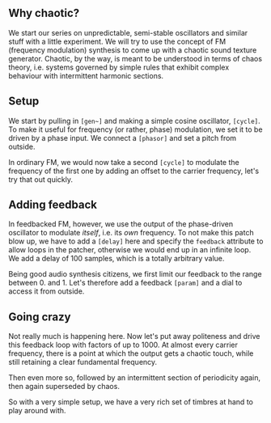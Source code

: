 ## Why chaotic?

We start our series on unpredictable, semi-stable oscillators and similar stuff with a little experiment. We will try to use the concept of FM (frequency modulation) synthesis to come up with a chaotic sound texture generator. Chaotic, by the way, is meant to be understood in terms of chaos theory, i.e. systems governed by simple rules that exhibit complex behaviour with intermittent harmonic sections.

## Setup

We start by pulling in `[gen~]` and making a simple cosine oscillator, `[cycle]`. To make it useful for frequency (or rather, phase) modulation, we set it to be driven by a phase input. We connect a `[phasor]` and set a pitch from outside.

In ordinary FM, we would now take a second `[cycle]` to modulate the frequency of the first one by adding an offset to the carrier frequency, let's try that out quickly.

## Adding feedback

In feedbacked FM, however, we use the output of the phase-driven oscillator to modulate *itself*, i.e. its *own* frequency. To not make this patch blow up, we have to add a `[delay]` here and specify the `feedback` attribute to allow loops in the patcher, otherwise we would end up in an infinite loop. We add a delay of 100 samples, which is a totally arbitrary value.

Being good audio synthesis citizens, we first limit our feedback to the range between 0. and 1. Let's therefore add a feedback `[param]` and a dial to access it from outside.

## Going crazy

Not really much is happening here. Now let's put away politeness and drive this feedback loop with factors of up to 1000. At almost every carrier frequency, there is a point at which the output gets a chaotic touch, while still retaining a clear fundamental frequency.

Then even more so, followed by an intermittent section of periodicity again, then again superseded by chaos.

So with a very simple setup, we have a very rich set of timbres at hand to play around with.